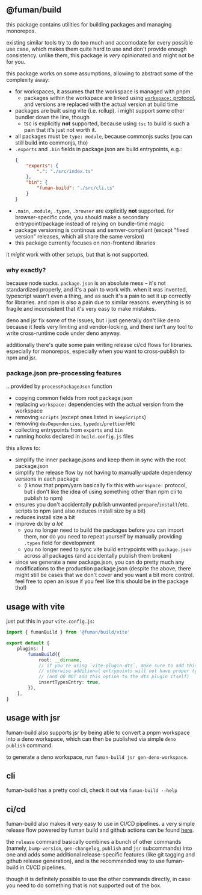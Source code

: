 ## @fuman/build

this package contains utilities for building packages and managing monorepos.

existing similar tools try to do too much and accomodate for every possible use case,
which makes them quite hard to use and don't provide enough consistency.
unlike them, this package is *very* opinionated and might not be for you.

this package works on some assumptions, allowing to abstract some of the complexity away:
 - for workspaces, it assumes that the workspace is managed with pnpm
   - packages within the workspace are linked using [`workspace:` protocol](https://pnpm.io/workspaces#workspace-protocol-workspace),
     and versions are replaced with the actual version at build time
 - packages are built using vite (i.e. rollup). i might support some other bundler down the line, though
   - tsc is explicitly **not** supported, because using `tsc` to build is such a pain that it's just not worth it.
 - all packages must be `type: module`, because commonjs sucks (you can still build into commonjs, tho)
 - `.exports` and `.bin` fields in package.json are build entrypoints, e.g.:
   ```json
   {
       "exports": {
           ".": "./src/index.ts"
       },
       "bin": {
           "fuman-build": "./src/cli.ts"
       }
   }
 - `.main`, `.module`, `.types`, `.browser` are explicitly **not** supported. for browser-specific code, you should make a secondary entrypoint/package instead of relying on bundle-time magic
 - package versioning is continous and semver-compliant (except "fixed version" releases, which all share the same version)
 - this package currently focuses on non-frontend libraries

it *might* work with other setups, but that is not supported.

### why exactly?

because node sucks. `package.json` is an absolute mess – it's not standardized properly, and it's a pain to work with.
when it was invented, typescript wasn't even a thing, and as such it's a pain to set it up correctly for libraries.
and npm is also a pain due to similar reasons. everything is so fragile and inconsistent that it's very easy to make mistakes.

deno and jsr fix some of the issues, but i just generally don't like deno because it feels very limiting and vendor-locking,
and there isn't any tool to write cross-runtime code under deno anyway.

additionally there's quite some pain writing release ci/cd flows for libraries.
especially for monorepos, especially when you want to cross-publish to npm and jsr.

### package.json pre-processing features

...provided by `processPackageJson` function
 - copying common fields from root package.json
 - replacing `workspace:` dependencies with the actual version from the workspace
 - removing `scripts` (except ones listed in `keepScripts`)
 - removing `devDependencies`, `typedoc`/`prettier`/etc
 - collecting entrypoints from `exports` and `bin`
 - running hooks declared in `build.config.js` files

this allows to:
 - simplify the inner package.jsons and keep them in sync with the root package.json
 - simplify the release flow by not having to manually update dependency versions in each package
   - (i know that pnpm/yarn basically fix this with `workspace:` protocol, but i don't like the idea of using something other than npm cli to publish to npm)
 - ensures you don't accidentally publish unwanted `prepare`/`install`/etc. scripts to npm (and also reduces install size by a bit)
 - reduces install size a bit
 - improve dx by *a lot*
   - you no longer need to build the packages before you can import them, nor do you need to repeat yourself by manually providing `.types` field for development
   - you no longer need to sync vite build entrypoints with `package.json` across all packages (and accidentally publish them broken)
 - since we generate a new package.json, you can do pretty much any modifications to the production package.json
   (despite the above, there might still be cases that we don't cover and you want a bit more control.
   feel free to open an issue if you feel like this should be in the package tho!)

## usage with vite

just put this in your `vite.config.js`:
```ts
import { fumanBuild } from '@fuman/build/vite'

export default {
    plugins: [
        fumanBuild({
            root: __dirname,
            // if you're using `vite-plugin-dts`, make sure to add this option,
            // otherwise additional entrypoints will not have proper types
            // (and DO NOT add this option to the dts plugin itself)
            insertTypesEntry: true,
        }),
    ],
}
```

## usage with jsr

fuman-build also supports jsr by being able to convert a pnpm workspace into a deno workspace,
which can then be published via simple `deno publish` command.

to generate a deno workspace, run `fuman-build jsr gen-deno-workspace`.

## cli

fuman-build has a pretty cool cli, check it out via `fuman-build --help`

## ci/cd

fuman-build also makes it *very* easy to use in CI/CD pipelines.
a very simple release flow powered by fuman build and github actions
can be found [here](https://github.com/teidesu/fuman/blob/main/.github/workflows/release.yaml).

the `release` command basically combines a bunch of other commands
(namely, `bump-version`, `gen-changelog`, `publish` and `jsr` subcommands)
into one and adds some additional release-specific features (like git tagging and github release generation), and is the recommended way to use fuman-build in CI/CD pipelines.

though it is definitely possible to use the other commands directly, in case
you need to do something that is not supported out of the box.
